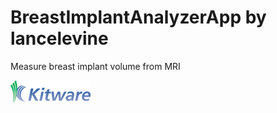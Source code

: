 BreastImplantAnalyzerApp by lancelevine
================================

Measure breast implant volume from MRI

![BreastImplantAnalyzerApp by lancelevine](Applications/BreastImplantAnalyzerAppApp/Resources/Images/LogoFull.png?raw=true)

